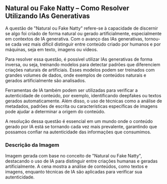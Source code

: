 ## Natural ou Fake Natty – Como Resolver Utilizando IAs Generativas
A questão de "Natural ou Fake Natty" refere-se à capacidade de discernir se algo foi criado de forma natural ou gerado artificialmente, especialmente em contextos de IA generativa. Com o avanço das IAs generativas, tornou-se cada vez mais difícil distinguir entre conteúdo criado por humanos e por máquinas, seja em texto, imagens ou vídeos.

Para resolver essa questão, é possível utilizar IAs generativas de forma inversa, ou seja, treinando modelos para detectar padrões que diferenciem criações naturais de artificiais. Esses modelos podem ser treinados com grandes volumes de dados, onde exemplos de conteúdos naturais e gerados artificialmente são analisados.

Ferramentas de IA também podem ser utilizadas para verificar a autenticidade de conteúdo, por exemplo, identificando deepfakes ou textos gerados automaticamente. Além disso, o uso de técnicas como a análise de metadados, padrões de escrita ou características específicas de imagens pode ajudar a determinar a origem do conteúdo.

A resolução dessa questão é essencial em um mundo onde o conteúdo gerado por IA está se tornando cada vez mais prevalente, garantindo que possamos confiar na autenticidade das informações que consumimos.

### Descrição da Imagem
Imagem gerada com base no conceito de "Natural ou Fake Natty", destacando o uso de IA para distinguir entre criações humanas e geradas artificialmente. A cena mostra a análise de conteúdos, como textos e imagens, enquanto técnicas de IA são aplicadas para verificar sua autenticidade.
